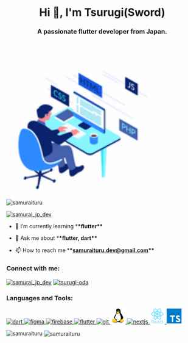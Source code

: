 <h1 align="center">Hi 👋, I'm Tsurugi(Sword)</h1>
<h3 align="center">A passionate flutter developer from Japan.</h3>

<img align="center" alt="Coding" width="400" src="https://github.com/samuraituru/portfolio/blob/main/assets/images/profile/coding.gif">

<p align="left"> <img src="https://komarev.com/ghpvc/?username=samuraituru&label=Profile%20views&color=0e21b4&style=flat" alt="samuraituru" /> </p>

<p align="left"> <a href="https://twitter.com/samurai_jp_dev" target="blank"><img src="https://img.shields.io/twitter/follow/samurai_jp_dev?logo=twitter&style=for-the-badge" alt="samurai_jp_dev" /></a> </p>

- 🌱 I’m currently learning \***\*flutter\*\***

- 💬 Ask me about \***\*flutter, dart\*\***

- 📫 How to reach me \***\*<samuraituru.dev@gmail.com>\*\***

<h3 align="left">Connect with me:</h3>
<p align="left">
<a href="https://twitter.com/samurai_jp_dev" target="blank"><img align="center" src="https://raw.githubusercontent.com/rahuldkjain/github-profile-readme-generator/master/src/images/icons/Social/twitter.svg" alt="samurai_jp_dev" height="30" width="40" /></a>
<a href="https://linkedin.com/in/tsurugi-oda" target="blank"><img align="center" src="https://raw.githubusercontent.com/rahuldkjain/github-profile-readme-generator/master/src/images/icons/Social/linked-in-alt.svg" alt="tsurugi-oda" height="30" width="40" /></a>
</p>

<h3 align="left">Languages and Tools:</h3>
<p align="left"> <a href="https://dart.dev" target="_blank" rel="noreferrer"> <img src="https://www.vectorlogo.zone/logos/dartlang/dartlang-icon.svg" alt="dart" width="40" height="40"/> </a> <a href="https://www.figma.com/" target="_blank" rel="noreferrer"> <img src="https://www.vectorlogo.zone/logos/figma/figma-icon.svg" alt="figma" width="40" height="40"/> </a> <a href="https://firebase.google.com/" target="_blank" rel="noreferrer"> <img src="https://www.vectorlogo.zone/logos/firebase/firebase-icon.svg" alt="firebase" width="40" height="40"/> </a> <a href="https://flutter.dev" target="_blank" rel="noreferrer"> <img src="https://www.vectorlogo.zone/logos/flutterio/flutterio-icon.svg" alt="flutter" width="40" height="40"/> </a> <a href="https://cloud.google.com" target="_blank" rel="noreferrer"> </a> <a href="https://git-scm.com/" target="_blank" rel="noreferrer"> <img src="https://www.vectorlogo.zone/logos/git-scm/git-scm-icon.svg" alt="git" width="40" height="40"/> </a> <a href="https://www.linux.org/" target="_blank" rel="noreferrer"> <img src="https://raw.githubusercontent.com/devicons/devicon/master/icons/linux/linux-original.svg" alt="linux" width="40" height="40"/> </a> <a href="https://nextjs.org/" target="_blank" rel="noreferrer"> <img src="https://cdn.worldvectorlogo.com/logos/nextjs-2.svg" alt="nextjs" width="40" height="40"/> </a> <a href="https://reactjs.org/" target="_blank" rel="noreferrer"> <img src="https://raw.githubusercontent.com/devicons/devicon/master/icons/react/react-original-wordmark.svg" alt="react" width="40" height="40"/> </a> <a href="https://www.typescriptlang.org/" target="_blank" rel="noreferrer"> <img src="https://raw.githubusercontent.com/devicons/devicon/master/icons/typescript/typescript-original.svg" alt="typescript" width="40" height="40"/> </a> </p>

<p><img align="left" src="https://github-readme-stats.vercel.app/api/top-langs?username=samuraituru&show_icons=true&locale=en&layout=compact" alt="samuraituru" /></p>

<p>&nbsp;<img align="center" src="https://github-readme-stats.vercel.app/api?username=samuraituru&show_icons=true&theme=dark&locale=en" alt="samuraituru" /></p>
